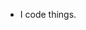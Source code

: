 - I code things.

<!---
fusionmoose/fusionmoose is a ✨ special ✨ repository because its `README.md` (this file) appears on your GitHub profile.
You can click the Preview link to take a look at your changes.
--->
